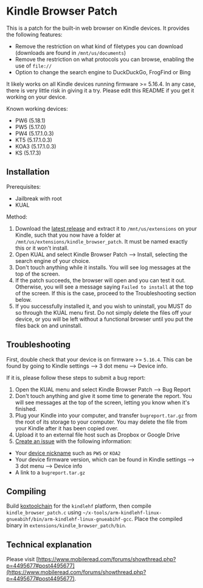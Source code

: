 # Kindle Browser Patch
This is a patch for the built-in web browser on Kindle devices. It provides the following features:
- Remove the restriction on what kind of filetypes you can download (downloads are found in `/mnt/us/documents`)
- Remove the restriction on what protocols you can browse, enabling the use of `file://`
- Option to change the search engine to DuckDuckGo, FrogFind or Bing

It likely works on all Kindle devices running firmware >= 5.16.4. In any case, there is very little risk in giving it a try. Please edit this README if you get it working on your device.

Known working devices:
- PW6 (5.18.1)
- PW5 (5.17.0)
- PW4 (5.17.1.0.3)
- KT5 (5.17.1.0.3)
- KOA3 (5.17.1.0.3)
- KS (5.17.3)

## Installation
Prerequisites:
- Jailbreak with root
- KUAL

Method:
1. Download the [latest release](https://github.com/emilypeto/KindleBrowserPatch/releases/download/v2.0.0/kindle_browser_patch-2.0.0-armhf.zip) and extract it to `/mnt/us/extensions` on your Kindle, such that you now have a folder at `/mnt/us/extensions/kindle_browser_patch`. It must be named exactly this or it won't install.
2. Open KUAL and select Kindle Browser Patch --> Install, selecting the search engine of your choice.
3. Don't touch anything while it installs. You will see log messages at the top of the screen.
4. If the patch succeeds, the browser will open and you can test it out. Otherwise, you will see a message saying `Failed to install` at the top of the screen. If this is the case, proceed to the Troubleshooting section below.
5. If you successfully installed it, and you wish to uninstall, you MUST do so through the KUAL menu first. Do not simply delete the files off your device, or you will be left without a functional browser until you put the files back on and uninstall.

## Troubleshooting
First, double check that your device is on firmware >= `5.16.4`. This can be found by going to Kindle settings --> 3 dot menu --> Device info.

If it is, please follow these steps to submit a bug report:
1. Open the KUAL menu and select Kindle Browser Patch --> Bug Report
2. Don't touch anything and give it some time to generate the report. You will see messages at the top of the screen, letting you know when it's finished.
3. Plug your Kindle into your computer, and transfer `bugreport.tar.gz` from the root of its storage to your computer. You may delete the file from your Kindle after it has been copied over.
4. Upload it to an external file host such as Dropbox or Google Drive
5. [Create an issue](https://github.com/emilypeto/KindleBrowserPatch/issues/new) with the following information:
- Your [device nickname](https://wiki.mobileread.com/wiki/Kindle_Serial_Numbers) such as `PW5` or `KOA2`
- Your device firmware version, which can be found in Kindle settings --> 3 dot menu --> Device info
- A link to a `bugreport.tar.gz`

## Compiling
Build [koxtoolchain](https://github.com/koreader/koxtoolchain) for the `kindlehf` platform, then compile `kindle_browser_patch.c` using `~/x-tools/arm-kindlehf-linux-gnueabihf/bin/arm-kindlehf-linux-gnueabihf-gcc`. Place the compiled binary in `extensions/kindle_browser_patch/bin`.

## Technical explanation
Please visit [https://www.mobileread.com/forums/showthread.php?p=4495677#post4495677](https://www.mobileread.com/forums/showthread.php?p=4495677#post4495677).

